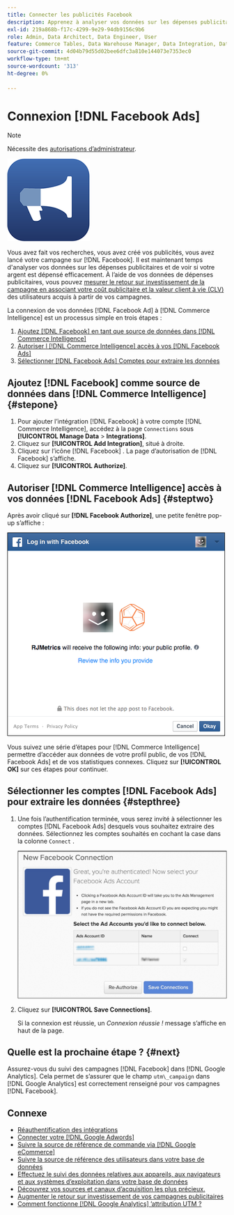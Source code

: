 ```yaml
---
title: Connecter les publicités Facebook
description: Apprenez à analyser vos données sur les dépenses publicitaires et à voir si votre argent est dépensé efficacement.
exl-id: 219a868b-f17c-4299-9e29-94db9156c9b6
role: Admin, Data Architect, Data Engineer, User
feature: Commerce Tables, Data Warehouse Manager, Data Integration, Data Import/Export
source-git-commit: 4d04b79d55d02bee6dfc3a810e144073e7353ec0
workflow-type: tm+mt
source-wordcount: '313'
ht-degree: 0%

---
```


# Connexion [!DNL Facebook Ads]

>[!NOTE]
>
>Nécessite des [autorisations d’administrateur](../../../administrator/user-management/user-management.md).

![Logo Facebook Ads](../../../assets/facebook-ads-logo.png)

Vous avez fait vos recherches, vous avez créé vos publicités, vous avez lancé votre campagne sur [!DNL Facebook]. Il est maintenant temps d&#39;analyser vos données sur les dépenses publicitaires et de voir si votre argent est dépensé efficacement. À l’aide de vos données de dépenses publicitaires, vous pouvez [mesurer le retour sur investissement de la campagne en associant votre coût publicitaire et la valeur client à vie (CLV)](../../../data-analyst/analysis/roi-ad-camp.md) des utilisateurs acquis à partir de vos campagnes.

La connexion de vos données [!DNL Facebook Ad] à [!DNL Commerce Intelligence] est un processus simple en trois étapes :

1. [Ajoutez [!DNL Facebook] en tant que source de données dans  [!DNL Commerce Intelligence]](#stepone)
1. [Autoriser l [!DNL Commerce Intelligence] accès à vos  [!DNL Facebook Ads] ](#steptwo)
1. [Sélectionner [!DNL Facebook Ads] Comptes pour extraire les données](#stepthree)

## Ajoutez [!DNL Facebook] comme source de données dans [!DNL Commerce Intelligence] {#stepone}

1. Pour ajouter l’intégration [!DNL Facebook] à votre compte [!DNL Commerce Intelligence], accédez à la page `Connections` sous **[!UICONTROL Manage Data** > **Integrations]**.
1. Cliquez sur **[!UICONTROL Add Integration]**, situé à droite.
1. Cliquez sur l’icône [!DNL Facebook] . La page d’autorisation de [!DNL Facebook] s’affiche.
1. Cliquez sur **[!UICONTROL Authorize]**.

## Autoriser [!DNL Commerce Intelligence] accès à vos données [!DNL Facebook Ads] {#steptwo}

Après avoir cliqué sur **[!DNL Facebook Authorize]**, une petite fenêtre pop-up s’affiche :

![Boîte de dialogue d’autorisation d’accès Facebook pour Commerce Intelligence](../../../assets/Facebook_Access_Popup.png)

Vous suivez une série d’étapes pour [!DNL Commerce Intelligence] permettre d’accéder aux données de votre profil public, de vos [!DNL Facebook Ads] et de vos statistiques connexes. Cliquez sur **[!UICONTROL OK]** sur ces étapes pour continuer.

## Sélectionner les comptes [!DNL Facebook Ads] pour extraire les données {#stepthree}

1. Une fois l’authentification terminée, vous serez invité à sélectionner les comptes [!DNL Facebook Ads] desquels vous souhaitez extraire des données. Sélectionnez les comptes souhaités en cochant la case dans la colonne `Connect` .

   ![Interface de sélection des comptes publicitaires Facebook](../../../assets/Facebook_Ad_Accounts.png)

1. Cliquez sur **[!UICONTROL Save Connections]**.

   Si la connexion est réussie, un *Connexion réussie !* message s’affiche en haut de la page.

## Quelle est la prochaine étape ? {#next}

Assurez-vous du suivi des campagnes [!DNL Facebook] dans [!DNL Google Analytics]. Cela permet de s’assurer que le champ `utm\_campaign` dans [!DNL Google Analytics] est correctement renseigné pour vos campagnes [!DNL Facebook].

## Connexe

* [Réauthentification des intégrations](https://experienceleague.adobe.com/docs/commerce-knowledge-base/kb/how-to/mbi-reauthenticating-integrations.html)
* [Connecter votre  [!DNL Google Adwords] ](../integrations/google-ecommerce.md)
* [Suivre la source de référence de commande via  [!DNL Google eCommerce]](../integrations/google-ecommerce.md)
* [Suivre la source de référence des utilisateurs dans votre base de données](../../analysis/google-track-user-acq.md)
* [Effectuez le suivi des données relatives aux appareils, aux navigateurs et aux systèmes d’exploitation dans votre base de données](../../analysis/track-usr-dev-browser.md)
* [Découvrez vos sources et canaux d’acquisition les plus précieux.](../../analysis/most-value-source-channel.md)
* [Augmenter le retour sur investissement de vos campagnes publicitaires](../../analysis/roi-ad-camp.md)
* [Comment fonctionne  [!DNL Google Analytics] ’attribution UTM ?](../../analysis/utm-attributes.md)
